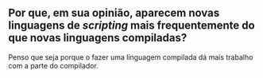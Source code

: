 ## Por que, em sua opinião, aparecem novas linguagens de *scripting* mais frequentemente do que novas linguagens compiladas?


Penso que seja porque o fazer uma linguagem compilada dá mais trabalho com a parte do compilador.
